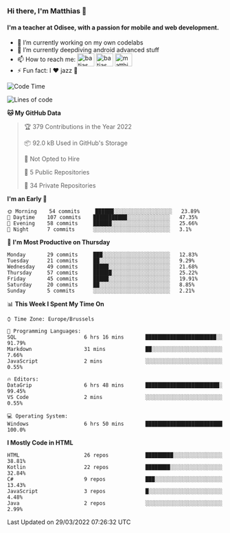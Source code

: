 ### Hi there, I'm Matthias 👋

#### I'm a teacher at Odisee, with a passion for mobile and web development.

- 🔭 I’m currently working on my own codelabs
- 🌱 I’m currently deepdiving android advanced stuff
- 📫 How to reach me: <a href="https://dev.to/batjas" target="_blank"><img align="center" src="https://raw.githubusercontent.com/rahuldkjain/github-profile-readme-generator/master/src/images/icons/Social/devto.svg" alt="batjas" height="30" width="40" /></a>
<a href="https://twitter.com/batjas" target="_blank"><img align="center" src="https://raw.githubusercontent.com/rahuldkjain/github-profile-readme-generator/master/src/images/icons/Social/twitter.svg" alt="batjas" height="30" width="40" /></a>
<a href="https://linkedin.com/in/matthiasdruwé" target="_blank"><img align="center" src="https://raw.githubusercontent.com/rahuldkjain/github-profile-readme-generator/master/src/images/icons/Social/linked-in-alt.svg" alt="matthiasdruwé" height="30" width="40" /></a>
- ⚡ Fun fact: I ❤ jazz 🎷


<!--START_SECTION:waka-->
![Code Time](http://img.shields.io/badge/Code%20Time-234%20hrs%2040%20mins-blue)

![Lines of code](https://img.shields.io/badge/From%20Hello%20World%20I%27ve%20Written-209%20Thousand%20lines%20of%20code-blue)

**🐱 My GitHub Data** 

> 🏆 379 Contributions in the Year 2022
 > 
> 📦 92.0 kB Used in GitHub's Storage 
 > 
> 🚫 Not Opted to Hire
 > 
> 📜 5 Public Repositories 
 > 
> 🔑 34 Private Repositories  
 > 
**I'm an Early 🐤** 

```text
🌞 Morning    54 commits     ██████░░░░░░░░░░░░░░░░░░░   23.89% 
🌆 Daytime    107 commits    ███████████░░░░░░░░░░░░░░   47.35% 
🌃 Evening    58 commits     ██████░░░░░░░░░░░░░░░░░░░   25.66% 
🌙 Night      7 commits      ░░░░░░░░░░░░░░░░░░░░░░░░░   3.1%

```
📅 **I'm Most Productive on Thursday** 

```text
Monday       29 commits     ███░░░░░░░░░░░░░░░░░░░░░░   12.83% 
Tuesday      21 commits     ██░░░░░░░░░░░░░░░░░░░░░░░   9.29% 
Wednesday    49 commits     █████░░░░░░░░░░░░░░░░░░░░   21.68% 
Thursday     57 commits     ██████░░░░░░░░░░░░░░░░░░░   25.22% 
Friday       45 commits     █████░░░░░░░░░░░░░░░░░░░░   19.91% 
Saturday     20 commits     ██░░░░░░░░░░░░░░░░░░░░░░░   8.85% 
Sunday       5 commits      ░░░░░░░░░░░░░░░░░░░░░░░░░   2.21%

```


📊 **This Week I Spent My Time On** 

```text
⌚︎ Time Zone: Europe/Brussels

💬 Programming Languages: 
SQL                      6 hrs 16 mins       ███████████████████████░░   91.79% 
Markdown                 31 mins             ██░░░░░░░░░░░░░░░░░░░░░░░   7.66% 
JavaScript               2 mins              ░░░░░░░░░░░░░░░░░░░░░░░░░   0.55%

🔥 Editors: 
DataGrip                 6 hrs 48 mins       ████████████████████████░   99.45% 
VS Code                  2 mins              ░░░░░░░░░░░░░░░░░░░░░░░░░   0.55%

💻 Operating System: 
Windows                  6 hrs 50 mins       █████████████████████████   100.0%

```

**I Mostly Code in HTML** 

```text
HTML                     26 repos            █████████░░░░░░░░░░░░░░░░   38.81% 
Kotlin                   22 repos            ████████░░░░░░░░░░░░░░░░░   32.84% 
C#                       9 repos             ███░░░░░░░░░░░░░░░░░░░░░░   13.43% 
JavaScript               3 repos             █░░░░░░░░░░░░░░░░░░░░░░░░   4.48% 
Java                     2 repos             ░░░░░░░░░░░░░░░░░░░░░░░░░   2.99%

```



 Last Updated on 29/03/2022 07:26:32 UTC
<!--END_SECTION:waka-->
